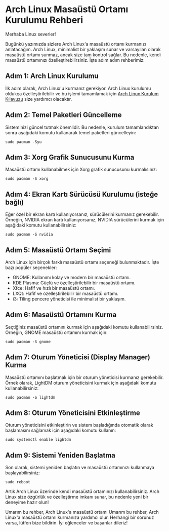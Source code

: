 <!DOCTYPE html>
<html>
<head>
    <meta charset="UTF-8">
 
</head>
<body>
    <h1>Arch Linux Masaüstü Ortamı Kurulumu Rehberi</h1>

 <p>Merhaba Linux severler!</p>

  <p>Bugünkü yazımızda sizlere Arch Linux'a masaüstü ortamı kurmanızı anlatacağım. Arch Linux, minimalist bir yaklaşım sunar ve varsayılan olarak masaüstü ortamı sunmaz, ancak size tam kontrol sağlar. Bu nedenle, kendi masaüstü ortamınızı özelleştirebilirsiniz. İşte adım adım rehberimiz:</p>

  <h2>Adım 1: Arch Linux Kurulumu</h2>

  <p>İlk adım olarak, Arch Linux'u kurmanız gerekiyor. Arch Linux kurulumu oldukça özelleştirilebilir ve bu işlemi tamamlamak için <a href="https://wiki.archlinux.org/title/Installation_guide" target="_blank">Arch Linux Kurulum Kılavuzu</a> size yardımcı olacaktır.</p>

  <h2>Adım 2: Temel Paketleri Güncelleme</h2>
    
  <p>Sisteminizi güncel tutmak önemlidir. Bu nedenle, kurulum tamamlandıktan sonra aşağıdaki komutu kullanarak temel paketleri güncelleyin:</p>

  <pre><code>sudo pacman -Syu</code></pre>

   <h2>Adım 3: Xorg Grafik Sunucusunu Kurma</h2>

  <p>Masaüstü ortamı kullanabilmek için Xorg grafik sunucusunu kurmalısınız:</p>

  <pre><code>sudo pacman -S xorg</code></pre>

   <h2>Adım 4: Ekran Kartı Sürücüsü Kurulumu (isteğe bağlı)</h2>

  <p>Eğer özel bir ekran kartı kullanıyorsanız, sürücülerini kurmanız gerekebilir. Örneğin, NVIDIA ekran kartı kullanıyorsanız, NVIDIA sürücülerini kurmak için aşağıdaki komutu kullanabilirsiniz:</p>

  <pre><code>sudo pacman -S nvidia</code></pre>

  <h2>Adım 5: Masaüstü Ortamı Seçimi</h2>

  <p>Arch Linux için birçok farklı masaüstü ortamı seçeneği bulunmaktadır. İşte bazı popüler seçenekler:</p>

   <ul>
        <li>GNOME: Kullanımı kolay ve modern bir masaüstü ortamı.</li>
        <li>KDE Plasma: Güçlü ve özelleştirilebilir bir masaüstü ortamı.</li>
        <li>Xfce: Hafif ve hızlı bir masaüstü ortamı.</li>
        <li>LXQt: Hafif ve özelleştirilebilir bir masaüstü ortamı.</li>
        <li>i3: Tiling pencere yöneticisi ile minimalist bir yaklaşım.</li>
    </ul>

   <h2>Adım 6: Masaüstü Ortamını Kurma</h2>

  <p>Seçtiğiniz masaüstü ortamını kurmak için aşağıdaki komutu kullanabilirsiniz. Örneğin, GNOME masaüstü ortamını kurmak için:</p>

   <pre><code>sudo pacman -S gnome</code></pre>

  <h2>Adım 7: Oturum Yöneticisi (Display Manager) Kurma</h2>
    
  <p>Masaüstü ortamını başlatmak için bir oturum yöneticisi kurmanız gerekebilir. Örnek olarak, LightDM oturum yöneticisini kurmak için aşağıdaki komutu kullanabilirsiniz:</p>

  <pre><code>sudo pacman -S lightdm</code></pre>

  <h2>Adım 8: Oturum Yöneticisini Etkinleştirme</h2>

  <p>Oturum yöneticisini etkinleştirin ve sistem başladığında otomatik olarak başlamasını sağlamak için aşağıdaki komutu kullanın:</p>

   <pre><code>sudo systemctl enable lightdm</code></pre>

   <h2>Adım 9: Sistemi Yeniden Başlatma</h2>

   <p>Son olarak, sistemi yeniden başlatın ve masaüstü ortamınızı kullanmaya başlayabilirsiniz:</p>

  <pre><code>sudo reboot</code></pre>

   <p>Artık Arch Linux üzerinde kendi masaüstü ortamınızı kullanabilirsiniz. Arch Linux size özgürlük ve özelleştirme imkanı sunar, bu nedenle yeni bir deneyime hazır olun!</p>

   <p>Umarım bu rehber, Arch Linux'a masaüstü ortamı Umarım bu rehber, Arch Linux'a masaüstü ortamı kurmanıza yardımcı olur. Herhangi bir sorunuz varsa, lütfen bize bildirin. İyi eğlenceler ve başarılar dileriz!
</body>
</html>


